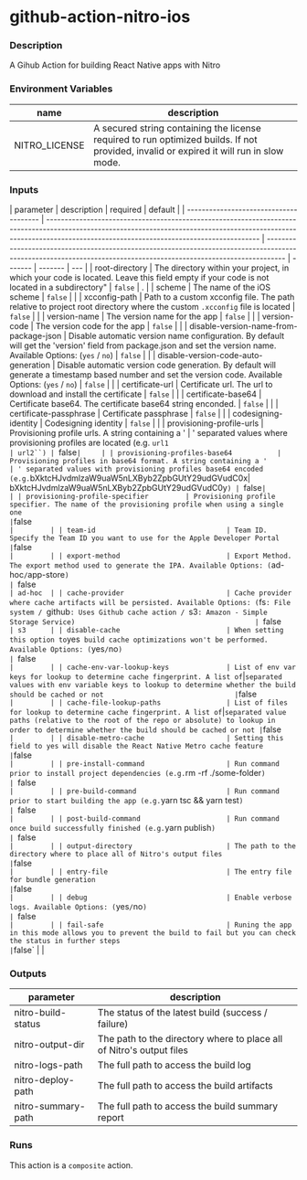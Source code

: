# github-action-nitro-ios

<!-- action-docs-description -->

### Description

A Gihub Action for building React Native apps with Nitro

<!-- action-docs-description -->

### Environment Variables

| name          | description                                                                                                                             |
| ------------- | --------------------------------------------------------------------------------------------------------------------------------------- |
| NITRO_LICENSE | A secured string containing the license required to run optimized builds. If not provided, invalid or expired it will run in slow mode. |

<!-- action-docs-inputs -->

### Inputs

| parameter                              | description                                                                                                                                                                                                            | required                                                                                                                                                          | default |
| -------------------------------------- | ---------------------------------------------------------------------------------------------------------------------------------------------------------------------------------------------------------------------- | ----------------------------------------------------------------------------------------------------------------------------------------------------------------- | ------- | ------- | --- |
| root-directory                         | The directory within your project, in which your code is located. Leave this field empty if your code is not located in a subdirectory"                                                                                | `false`                                                                                                                                                           | .       |
| scheme                                 | The name of the iOS scheme                                                                                                                                                                                             | `false`                                                                                                                                                           |         |
| xcconfig-path                          | Path to a custom xcconfig file. The path relative to project root directory where the custom `.xcconfig` file is located                                                                                               | `false`                                                                                                                                                           |         |
| version-name                           | The version name for the app                                                                                                                                                                                           | `false`                                                                                                                                                           |         |
| version-code                           | The version code for the app                                                                                                                                                                                           | `false`                                                                                                                                                           |         |
| disable-version-name-from-package-json | Disable automatic version name configuration. By default will get the 'version' field from package.json and set the version name. Available Options: (`yes` / `no`)                                                    | `false`                                                                                                                                                           |         |
| disable-version-code-auto-generation   | Disable automatic version code generation. By default will generate a timestamp based number and set the version code. Available Options: (`yes` / `no`)                                                               | `false`                                                                                                                                                           |         |
| certificate-url                        | Certificate url. The url to download and install the certificate                                                                                                                                                       | `false`                                                                                                                                                           |         |
| certificate-base64                     | Certificate base64. The certificate base64 string enconded.                                                                                                                                                            | `false`                                                                                                                                                           |         |
| certificate-passphrase                 | Certificate passphrase                                                                                                                                                                                                 | `false`                                                                                                                                                           |         |
| codesigning-identity                   | Codesigning identity                                                                                                                                                                                                   | `false`                                                                                                                                                           |         |
| provisioning-profile-urls              | Provisioning profile urls. A string containing a '                                                                                                                                                                     | ' separated values where provisioning profiles are located (e.g. `url1                                                                                            | url2``) | `false` |     |
| provisioning-profiles-base64           | Provisioning profiles in base64 format. A string containing a '                                                                                                                                                        | ' separated values with provisioning profiles base64 encoded (e.g. `bXktcHJvdmlzaW9uaW5nLXByb2ZpbGUtY29udGVudC0x\| bXktcHJvdmlzaW9uaW5nLXByb2ZpbGUtY29udGVudC0y`) | `false` |         |
| provisioning-profile-specifier         | Provisioning profile specifier. The name of the provisioning profile when using a single one                                                                                                                           | `false`                                                                                                                                                           |         |
| team-id                                | Team ID. Specify the Team ID you want to use for the Apple Developer Portal                                                                                                                                            | `false`                                                                                                                                                           |         |
| export-method                          | Export Method. The export method used to generate the IPA. Available Options: (`ad-hoc` / `app-store`)                                                                                                                 | `false`                                                                                                                                                           | ad-hoc  |
| cache-provider                         | Cache provider where cache artifacts will be persisted. Available Options: (`fs`: File system / `github`: Uses Github cache action / `s3`: Amazon - Simple Storage Service)                                            | `false`                                                                                                                                                           | s3      |
| disable-cache                          | When setting this option to `yes` build cache optimizations won't be performed. Available Options: (`yes` / `no`)                                                                                                      | `false`                                                                                                                                                           |         |
| cache-env-var-lookup-keys              | List of env var keys for lookup to determine cache fingerprint. A list of `\|` separated values with env variable keys to lookup to determine whether the build should be cached or not                                | `false`                                                                                                                                                           |         |
| cache-file-lookup-paths                | List of files for lookup to determine cache fingerprint. A list of `\|` separated value paths (relative to the root of the repo or absolute) to lookup in order to determine whether the build should be cached or not | `false`                                                                                                                                                           |         |
| disable-metro-cache                    | Setting this field to yes will disable the React Native Metro cache feature                                                                                                                                            | `false`                                                                                                                                                           |         |
| pre-install-command                    | Run command prior to install project dependencies (e.g. `rm -rf ./some-folder`)                                                                                                                                        | `false`                                                                                                                                                           |         |
| pre-build-command                      | Run command prior to start building the app (e.g. `yarn tsc && yarn test`)                                                                                                                                             | `false`                                                                                                                                                           |         |
| post-build-command                     | Run command once build successfully finished (e.g. `yarn publish`)                                                                                                                                                     | `false`                                                                                                                                                           |         |
| output-directory                       | The path to the directory where to place all of Nitro's output files                                                                                                                                                   | `false`                                                                                                                                                           |         |
| entry-file                             | The entry file for bundle generation                                                                                                                                                                                   | `false`                                                                                                                                                           |         |
| debug                                  | Enable verbose logs. Available Options: (`yes` / `no`)                                                                                                                                                                 | `false`                                                                                                                                                           |         |
| fail-safe                              | Runing the app in this mode allows you to prevent the build to fail but you can check the status in further steps                                                                                                      | `false`                                                                                                                                                           |         |

<!-- action-docs-inputs -->

<!-- action-docs-outputs -->

### Outputs

| parameter          | description                                                          |
| ------------------ | -------------------------------------------------------------------- |
| nitro-build-status | The status of the latest build (success / failure)                   |
| nitro-output-dir   | The path to the directory where to place all of Nitro's output files |
| nitro-logs-path    | The full path to access the build log                                |
| nitro-deploy-path  | The full path to access the build artifacts                          |
| nitro-summary-path | The full path to access the build summary report                     |

<!-- action-docs-outputs -->

<!-- action-docs-runs -->

### Runs

This action is a `composite` action.

<!-- action-docs-runs -->
